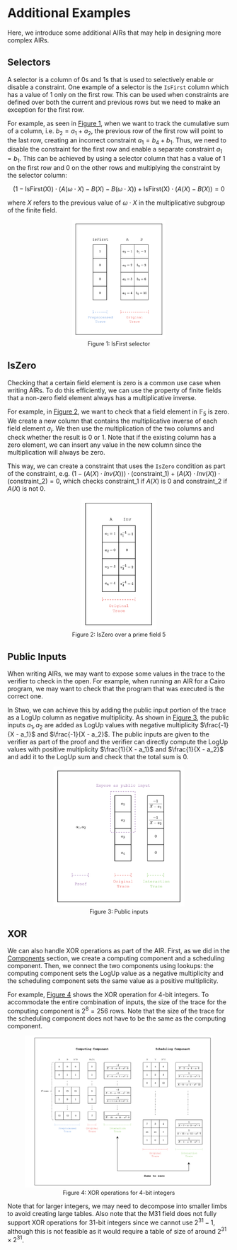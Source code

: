 # Additional Examples

Here, we introduce some additional AIRs that may help in designing more complex AIRs.

## Selectors

A selector is a column of 0s and 1s that is used to selectively enable or disable a constraint. One example of a selector is the `IsFirst` column which has a value of 1 only on the first row. This can be used when constraints are defined over both the current and previous rows but we need to make an exception for the first row.

For example, as seen in [Figure 1](#fig-selectors), when we want to track the cumulative sum of a column, i.e. $b_2 = a_1 + a_2$, the previous row of the first row will point to the last row, creating an incorrect constraint $a_1 = b_4 + b_1$. Thus, we need to disable the constraint for the first row and enable a separate constraint $a_1 = b_1$. This can be achieved by using a selector column that has a value of 1 on the first row and 0 on the other rows and multiplying the constraint by the selector column:

$$
(1 - \text{IsFirst(X)}) \cdot (A(\omega \cdot X) - B(X) - B(\omega \cdot X)) + \text{IsFirst(X)} \cdot (A(X) - B(X)) = 0
$$

where $X$ refers to the previous value of $\omega\cdot X$ in the multiplicative subgroup of the finite field.

<figure id="fig-selectors" style="text-align: center;">
    <img src="./selectors.png" width="50%" />
    <figcaption><center><span style="font-size: 0.9em">Figure 1: IsFirst selector</span></center></figcaption>
</figure>

## IsZero

Checking that a certain field element is zero is a common use case when writing AIRs. To do this efficiently, we can use the property of finite fields that a non-zero field element always has a multiplicative inverse.

For example, in [Figure 2](#fig-is-zero), we want to check that a field element in $\mathbb{F}_5$ is zero. We create a new column that contains the multiplicative inverse of each field element $a_i$. We then use the multiplication of the two columns and check whether the result is 0 or 1. Note that if the existing column has a zero element, we can insert any value in the new column since the multiplication will always be zero.

This way, we can create a constraint that uses the `IsZero` condition as part of the constraint, e.g. $(1 - (A(X) \cdot Inv(X))) \cdot (\text{constraint\_1}) + (A(X) \cdot Inv(X)) \cdot (\text{constraint\_2}) = 0$, which checks $\text{constraint\_1}$ if $A(X)$ is 0 and $\text{constraint\_2}$ if $A(X)$ is not 0.

<figure id="fig-is-zero" style="text-align: center;">
    <img src="./is-zero.png" width="40%" />
    <figcaption><center><span style="font-size: 0.9em">Figure 2: IsZero over a prime field 5</span></center></figcaption>
</figure>

## Public Inputs

When writing AIRs, we may want to expose some values in the trace to the verifier to check in the open. For example, when running an AIR for a Cairo program, we may want to check that the program that was executed is the correct one.

In Stwo, we can achieve this by adding the public input portion of the trace as a LogUp column as negative multiplicity. As shown in [Figure 3](#fig-public-inputs), the public inputs $a_1, a_2$ are added as LogUp values with negative multiplicity $\frac{-1}{X - a_1}$ and $\frac{-1}{X - a_2}$. The public inputs are given to the verifier as part of the proof and the verifier can directly compute the LogUp values with positive multiplicity $\frac{1}{X - a_1}$ and $\frac{1}{X - a_2}$ and add it to the LogUp sum and check that the total sum is 0.

<figure id="fig-public-inputs" style="text-align: center;">
    <img src="./public-inputs.png" width="70%" />
    <figcaption><center><span style="font-size: 0.9em">Figure 3: Public inputs</span></center></figcaption>
</figure>

## XOR

We can also handle XOR operations as part of the AIR. First, as we did in the [Components](../components/index.md) section, we create a computing component and a scheduling component. Then, we connect the two components using lookups: the computing component sets the LogUp value as a negative multiplicity and the scheduling component sets the same value as a positive multiplicity.

For example, [Figure 4](#fig-xor) shows the XOR operation for 4-bit integers. To accommodate the entire combination of inputs, the size of the trace for the computing component is $2^8=256$ rows. Note that the size of the trace for the scheduling component does not have to be the same as the computing component.

<figure id="fig-xor" style="text-align: center;">
    <img src="./xor.png" width="100%" />
    <figcaption><center><span style="font-size: 0.9em">Figure 4: XOR operations for 4-bit integers</span></center></figcaption>
</figure>

Note that for larger integers, we may need to decompose into smaller limbs to avoid creating large tables. Also note that the M31 field does not fully support XOR operations for 31-bit integers since we cannot use $2^{31} -1$, although this is not feasible as it would require a table of size of around $2^{31} \times 2^{31}$.
